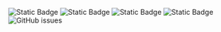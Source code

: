 ![Static Badge](https://img.shields.io/badge/blacklists-60-000000) ![Static Badge](https://img.shields.io/badge/blacklisted-2736034-cc0000) ![Static Badge](https://img.shields.io/badge/whitelisted-2242-00CC00) ![Static Badge](https://img.shields.io/badge/streaming_blacklist-28106-000000) ![GitHub issues](https://img.shields.io/github/issues/fabriziosalmi/blacklists)

